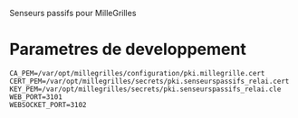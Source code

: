 Senseurs passifs pour MilleGrilles

# Parametres de developpement

```
CA_PEM=/var/opt/millegrilles/configuration/pki.millegrille.cert
CERT_PEM=/var/opt/millegrilles/secrets/pki.senseurspassifs_relai.cert
KEY_PEM=/var/opt/millegrilles/secrets/pki.senseurspassifs_relai.cle
WEB_PORT=3101
WEBSOCKET_PORT=3102
```
